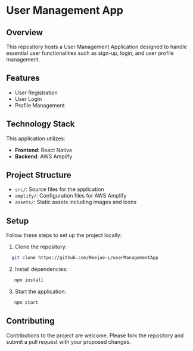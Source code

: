# User Management App

## Overview
This repository hosts a User Management Application designed to handle essential user functionalities such as sign-up, login, and user profile management.

## Features
- User Registration
- User Login
- Profile Management

## Technology Stack
This application utilizes:
- **Frontend**: React Native
- **Backend**: AWS Amplify

## Project Structure
- `src/`: Source files for the application
- `amplify/`: Configuration files for AWS Amplify
- `assets/`: Static assets including images and icons

## Setup
Follow these steps to set up the project locally:
1. Clone the repository:
 ```bash
   git clone https://github.com/Heejae-L/userManagementApp
```
2. Install dependencies:
```bash
   npm install
```
3. Start the application:
```bash
   npm start
```
## Contributing
Contributions to the project are welcome. Please fork the repository and submit a pull request with your proposed changes.


